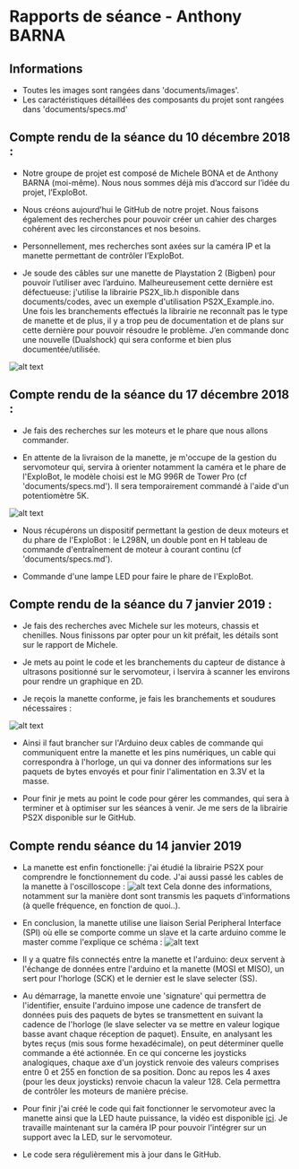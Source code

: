 # Rapports de séance - Anthony BARNA

## Informations

* Toutes les images sont rangées dans 'documents/images'.
* Les caractéristiques détaillées des composants du projet sont rangées dans 'documents/specs.md'

## Compte rendu de la séance du 10 décembre 2018 :

* Notre groupe de projet est composé de Michele BONA et de Anthony BARNA (moi-même). Nous nous sommes déjà mis d’accord sur l’idée du projet, l’ExploBot.

* Nous créons aujourd’hui le GitHub de notre projet. Nous faisons également des recherches pour pouvoir créer un cahier des charges cohérent avec les circonstances et nos besoins.

* Personnellement, mes recherches sont axées sur la caméra IP et la manette permettant de contrôler l’ExploBot.

* Je soude des câbles sur une manette de Playstation 2 (Bigben) pour pouvoir l’utiliser avec l’arduino. Malheureusement cette dernière est défectueuse: j'utilise la librairie PS2X_lib.h disponible dans documents/codes, avec un exemple d'utilisation PS2X_Example.ino. Une fois les branchements effectués la librairie ne reconnaît pas le type de manette et de plus, il y a trop peu de documentation et de plans sur cette dernière pour pouvoir résoudre le problème. J’en commande donc une nouvelle (Dualshock) qui sera conforme et bien plus documentée/utilisée.

![alt text](https://raw.githubusercontent.com/MicheleBona/PEIP2_Arduino_ExploBot/master/documents/images/soudure2.jpg)

## Compte rendu de la séance du 17 décembre 2018 :

* Je fais des recherches sur les moteurs et le phare que nous allons commander.

* En attente de la livraison de la manette, je m'occupe de la gestion du servomoteur qui, servira à orienter notamment la caméra et le phare de l'ExploBot, le modèle choisi est le MG 996R de Tower Pro (cf 'documents/specs.md').
Il sera temporairement commandé à l'aide d'un potentiomètre 5K.

![alt text](https://raw.githubusercontent.com/MicheleBona/PEIP2_Arduino_ExploBot/master/documents/images/servo1.jpg)

* Nous récupérons un dispositif permettant la gestion de deux moteurs et du phare de l'ExploBot : le L298N, un double pont en H tableau de commande d'entraînement de moteur à courant continu (cf 'documents/specs.md').

* Commande d'une lampe LED pour faire le phare de l'ExploBot.

## Compte rendu de la séance du 7 janvier 2019 :

* Je fais des recherches avec Michele sur les moteurs, chassis et chenilles. Nous finissons par opter pour un kit préfait, les détails sont sur le rapport de Michele.

* Je mets au point le code et les branchements du capteur de distance à ultrasons positionné sur le servomoteur, i lservira à scanner les environs pour rendre un graphique en 2D.

* Je reçois la manette conforme, je fais les branchements et soudures nécessaires : 

![alt text](https://raw.githubusercontent.com/MicheleBona/PEIP2_Arduino_ExploBot/master/documents/images/branchement%20manette.jpg)

* Ainsi il faut brancher sur l'Arduino deux cables de commande qui communiquent entre la manette et les pins numériques, un cable qui correspondra à l'horloge, un qui va donner des informations sur les paquets de bytes envoyés et pour finir l'alimentation en 3.3V et la masse.

* Pour finir je mets au point le code pour gérer les commandes, qui sera à terminer et à optimiser sur les séances à venir. Je me sers de la librairie PS2X disponible sur le GitHub.


## Compte rendu séance du 14 janvier 2019

* La manette est enfin fonctionelle: j'ai étudié la librairie PS2X pour comprendre le fonctionnement du code. J'ai aussi passé les cables de la manette à l'oscilloscope :
![alt text](https://raw.githubusercontent.com/MicheleBona/PEIP2_Arduino_ExploBot/master/documents/images/oscilloscope%201.jpg)
Cela donne des informations, notamment sur la manière dont sont transmis les paquets d'informations (à quelle fréquence, en fonction de quoi..).

* En conclusion, la manette utilise une liaison Serial Peripheral Interface (SPI) où elle se comporte comme un slave et la carte arduino comme le master comme l'explique ce schéma : 
![alt text](https://raw.githubusercontent.com/MicheleBona/PEIP2_Arduino_ExploBot/master/documents/images/SPI.png)

* Il y a quatre fils connectés entre la manette et l'arduino: deux servent à l'échange de données entre l'arduino et la manette (MOSI et MISO), un sert pour l'horloge (SCK) et le dernier est le slave selecter (SS). 

* Au démarrage, la manette envoie une 'signature' qui permettra de l'identifier, ensuite l'arduino impose une cadence de transfert de données puis des paquets de bytes se transmettent en suivant la cadence de l'horloge (le slave selecter va se mettre en valeur logique basse avant chaque réception de paquet). Ensuite, en analysant les bytes reçus (mis sous forme hexadécimale), on peut déterminer quelle commande a été actionnée. En ce qui concerne les joysticks analogiques, chaque axe d'un joystick renvoie des valeurs comprises entre 0 et 255 en fonction de sa position. Donc au repos les 4 axes (pour les deux joysticks) renvoie chacun la valeur 128. Cela permettra de contrôler les moteurs de manière précise.

* Pour finir j'ai créé le code qui fait fonctionner le servomoteur avec la manette ainsi que la LED haute puissance, la vidéo est disponible [ici](https://youtu.be/iUmSV24hpvE). Je travaille maintenant sur la caméra IP pour pouvoir l'intégrer sur un support avec la LED, sur le servomoteur.

* Le code sera régulièrement mis à jour dans le GitHub.
